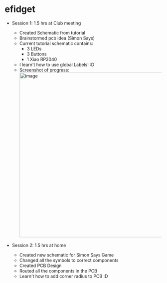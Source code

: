 # efidget
- Session 1: 1.5 hrs at Club meeting
  - Created Schematic from tutorial
  - Brainstormed pcb idea (Simon Says)
  - Current tutorial schematic contains:
      - 3 LEDs
      - 3 Buttons
      - 1 Xiao RP2040
  - I learn't how to use global Labels! :D
  - Screenshot of progress:
    <img width="968" height="527" alt="image" src="https://github.com/user-attachments/assets/944216e3-2708-42fe-a7b5-01697335420f" />

- Session 2: 1.5 hrs at home
  - Created new schematic for Simon Says Game
  - Changed all the symbols to correct components
  - Created PCB Design
  - Routed all the components in the PCB
  - Learn't how to add corner radius to PCB :D